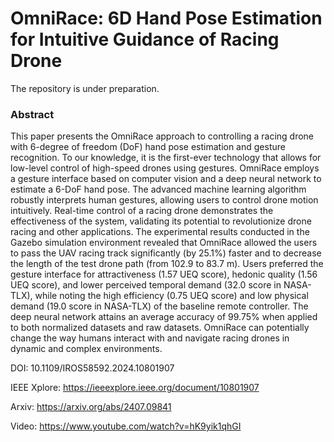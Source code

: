 # OmniRace: 6D Hand Pose Estimation for Intuitive Guidance of Racing Drone

The repository is under preparation. 

### Abstract

This paper presents the OmniRace approach to controlling a racing drone with 6-degree of freedom (DoF) hand pose estimation and gesture recognition. To our knowledge, it is the first-ever technology that allows for low-level control of high-speed drones using gestures. OmniRace employs a gesture interface based on computer vision and a deep neural network to estimate a 6-DoF hand pose. The advanced machine learning algorithm robustly interprets human gestures, allowing users to control drone motion intuitively. Real-time control of a racing drone demonstrates the effectiveness of the system, validating its potential to revolutionize drone racing and other applications. The experimental results conducted in the Gazebo simulation environment revealed that OmniRace allowed the users to pass the UAV racing track significantly (by 25.1%) faster and to decrease the length of the test drone path (from 102.9 to 83.7 m). Users preferred the gesture interface for attractiveness (1.57 UEQ score), hedonic quality (1.56 UEQ score), and lower perceived temporal demand (32.0 score in NASA-TLX), while noting the high efficiency (0.75 UEQ score) and low physical demand (19.0 score in NASA-TLX) of the baseline remote controller. The deep neural network attains an average accuracy of 99.75% when applied to both normalized datasets and raw datasets. OmniRace can potentially change the way humans interact with and navigate racing drones in dynamic and complex environments.

DOI: 10.1109/IROS58592.2024.10801907

IEEE Xplore: https://ieeexplore.ieee.org/document/10801907 

Arxiv: https://arxiv.org/abs/2407.09841 

Video: https://www.youtube.com/watch?v=hK9yik1qhGI
